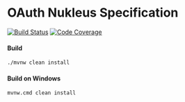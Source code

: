 # OAuth Nukleus Specification

[![Build Status][build-status-image]][build-status]
[![Code Coverage][code-coverage-image]][code-coverage]

#### Build
```bash
./mvnw clean install
```
#### Build on Windows
```bash
mvnw.cmd clean install
```

[build-status-image]: https://github.com/reaktivity/nukleus-oauth.spec/workflows/build/badge.svg
[build-status]: https://github.com/reaktivity/nukleus-oauth.spec/actions
[code-coverage-image]: https://codecov.io/gh/reaktivity/nukleus-oauth.spec/branch/develop/graph/badge.svg
[code-coverage]: https://codecov.io/gh/reaktivity/nukleus-oauth.spec
